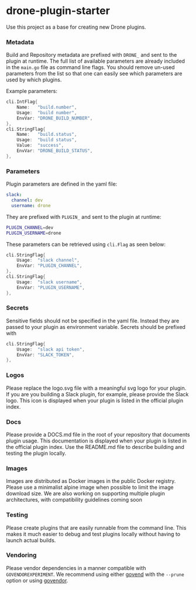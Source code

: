 # drone-plugin-starter

Use this project as a base for creating new Drone plugins.

### Metadata

Build and Repository metadata are prefixed with `DRONE_` and sent to the plugin at runtime. The full list of available parameters are already included in the `main.go` file as command line flags. You should remove un-used parameters from the list so that one can easily see which parameters are used by which plugins.

Example parameters:

```Go
cli.IntFlag{
    Name:   "build.number",
    Usage:  "build number",
    EnvVar: "DRONE_BUILD_NUMBER",
},
cli.StringFlag{
    Name:   "build.status",
    Usage:  "build status",
    Value:  "success",
    EnvVar: "DRONE_BUILD_STATUS",
},
```

### Parameters

Plugin parameters are defined in the yaml file:

```Yaml
slack:
  channel: dev
  username: drone
```

They are prefixed with `PLUGIN_` and sent to the plugin at runtime:

```sh
PLUGIN_CHANNEL=dev
PLUGIN_USERNAME=drone
```

These parameters can be retrieved using `cli.Flag` as seen below:

```Go
cli.StringFlag{
    Usage:  "slack channel",
    EnvVar: "PLUGIN_CHANNEL",
},
cli.StringFlag{
    Usage:  "slack username",
    EnvVar: "PLUGIN_USERNAME",
},
```

### Secrets

Sensitive fields should not be specified in the yaml file. Instead they are passed to your plugin as environment variable. Secrets should be prefixed with

```Go
cli.StringFlag{
    Usage:  "slack api token",
    EnvVar: "SLACK_TOKEN",
},
```

### Logos

Please replace the logo.svg file with a meaningful svg logo for your plugin. If you are you building a Slack plugin, for example, please provide the Slack logo. This icon is displayed when your plugin is listed in the official plugin index.

### Docs

Please provide a DOCS.md file in the root of your repository that documents plugin usage. This documentation is displayed when your plugin is listed in the official plugin index. Use the README.md file to describe building and testing the plugin locally.

### Images

Images are distributed as Docker images in the public Docker registry. Please use a minimalist alpine image when possible to limit the image download size. We are also working on supporting multiple plugin architectures, with compatibility guidelines coming soon

### Testing

Please create plugins that are easily runnable from the command line. This makes it much easier to debug and test plugins locally without having to launch actual builds.

### Vendoring

Please vendor dependencies in a manner compatible with `GOVENDOREXPERIMENT`. We recommend using either [govend](https://github.com/govend/govend) with the `--prune` option or using [govendor](https://github.com/kardianos/govendor).
